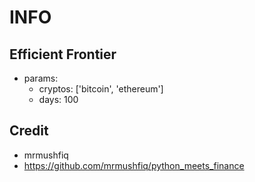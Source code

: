 # INFO

## Efficient Frontier
- params: 
  - cryptos: ['bitcoin', 'ethereum']
  - days: 100

## Credit
- mrmushfiq
- https://github.com/mrmushfiq/python_meets_finance
